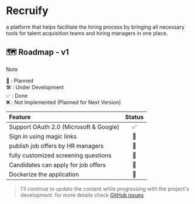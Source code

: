 # Recruify
a platform that helps facilitate the hiring process by bringing all necessary tools for talent acquisition teams and hiring managers in one place.

## 🗺 Roadmap - v1

> [!NOTE]
> 🚧 : Planned <br/>
> 🛠️ : Under Development <br/>
> ✅ : Done <br/>
> ❌ : Not Implemented (Planned for Next Version) <br/>

| Feature | Status |
| :--- | :---: |
| Support OAuth 2.0 (Microsoft & Google) |✅|
| Sign in using magic links |🚧|
| publish job offers by HR managers |🚧|
| fully customized screening questions |🚧|
| Candidates can apply for job offers |🚧|
| Dockerize the application  |🚧|

> I'll continue to update the content while progressing with the project's development. for more details check [GitHub issues](https://github.com/ID-JA/recruify/issues)
